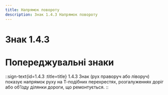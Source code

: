 ```yaml
---
title: Напрямок повороту
description: Знак 1.4.3 Напрямок повороту
---
```

# Знак 1.4.3
# Попереджувальні знаки
::sign-text{id=1.4.3 :title=title}
1.4.3 Знак (рух праворуч або ліворуч) показує напрямок руху на Т-подібних перехрестях, розгалуженнях доріг або об’їзду ділянки дороги, що ремонтується.
::